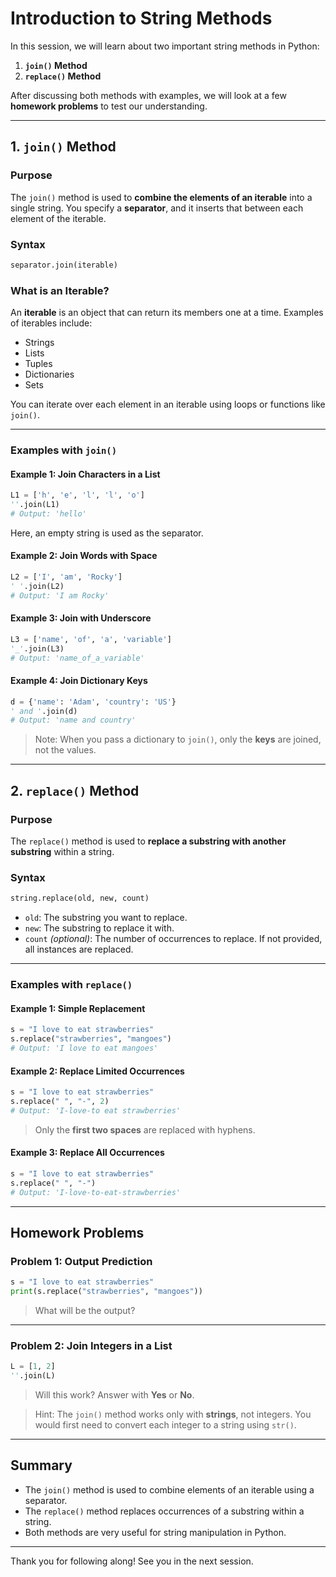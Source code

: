 # **Introduction to String Methods**

In this session, we will learn about two important string methods in Python:

1. **`join()` Method**
2. **`replace()` Method**

After discussing both methods with examples, we will look at a few **homework problems** to test our understanding.

---

## **1. `join()` Method**

### **Purpose**

The `join()` method is used to **combine the elements of an iterable** into a single string. You specify a **separator**, and it inserts that between each element of the iterable.

### **Syntax**

```python
separator.join(iterable)
```

### **What is an Iterable?**

An **iterable** is an object that can return its members one at a time. Examples of iterables include:

* Strings
* Lists
* Tuples
* Dictionaries
* Sets

You can iterate over each element in an iterable using loops or functions like `join()`.

---

### **Examples with `join()`**

#### **Example 1: Join Characters in a List**

```python
L1 = ['h', 'e', 'l', 'l', 'o']
''.join(L1)
# Output: 'hello'
```

Here, an empty string is used as the separator.

#### **Example 2: Join Words with Space**

```python
L2 = ['I', 'am', 'Rocky']
' '.join(L2)
# Output: 'I am Rocky'
```

#### **Example 3: Join with Underscore**

```python
L3 = ['name', 'of', 'a', 'variable']
'_'.join(L3)
# Output: 'name_of_a_variable'
```

#### **Example 4: Join Dictionary Keys**

```python
d = {'name': 'Adam', 'country': 'US'}
' and '.join(d)
# Output: 'name and country'
```

> Note: When you pass a dictionary to `join()`, only the **keys** are joined, not the values.

---

## **2. `replace()` Method**

### **Purpose**

The `replace()` method is used to **replace a substring with another substring** within a string.

### **Syntax**

```python
string.replace(old, new, count)
```

* `old`: The substring you want to replace.
* `new`: The substring to replace it with.
* `count` *(optional)*: The number of occurrences to replace. If not provided, all instances are replaced.

---

### **Examples with `replace()`**

#### **Example 1: Simple Replacement**

```python
s = "I love to eat strawberries"
s.replace("strawberries", "mangoes")
# Output: 'I love to eat mangoes'
```

#### **Example 2: Replace Limited Occurrences**

```python
s = "I love to eat strawberries"
s.replace(" ", "-", 2)
# Output: 'I-love-to eat strawberries'
```

> Only the **first two spaces** are replaced with hyphens.

#### **Example 3: Replace All Occurrences**

```python
s = "I love to eat strawberries"
s.replace(" ", "-")
# Output: 'I-love-to-eat-strawberries'
```

---

## **Homework Problems**

### **Problem 1: Output Prediction**

```python
s = "I love to eat strawberries"
print(s.replace("strawberries", "mangoes"))
```

> What will be the output?

---

### **Problem 2: Join Integers in a List**

```python
L = [1, 2]
''.join(L)
```

> Will this work? Answer with **Yes** or **No**.

> Hint: The `join()` method works only with **strings**, not integers. You would first need to convert each integer to a string using `str()`.

---

## **Summary**

* The `join()` method is used to combine elements of an iterable using a separator.
* The `replace()` method replaces occurrences of a substring within a string.
* Both methods are very useful for string manipulation in Python.

---

Thank you for following along! See you in the next session.
